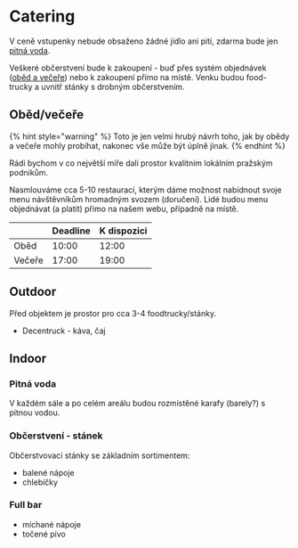 # Catering

V ceně vstupenky nebude obsaženo žádné jídlo ani pití, zdarma bude jen [pitná voda](catering.md#pitna-voda).&#x20;

Veškeré občerstvení bude k zakoupení - buď přes systém objednávek ([oběd a večeře](catering.md#obed-vecere)) nebo k zakoupení přímo na místě. Venku budou food-trucky a uvnitř stánky s drobným občerstvením.&#x20;

## Oběd/večeře

{% hint style="warning" %}
Toto je jen velmi hrubý návrh toho, jak by obědy a večeře mohly probíhat, nakonec vše může být úplně jinak.
{% endhint %}

Rádi bychom v co největší míře dali prostor kvalitním lokálním pražským podnikům.

Nasmlouváme cca 5-10 restaurací, kterým dáme možnost nabídnout svoje menu návštěvníkům hromadným svozem (doručení). Lidé budou menu objednávat (a platit) přímo na našem webu, případně na místě.

|        | Deadline | K dispozici |
| ------ | -------- | ----------- |
| Oběd   | 10:00    | 12:00       |
| Večeře | 17:00    | 19:00       |

## Outdoor

Před objektem je prostor pro cca 3-4 foodtrucky/stánky.

* Decentruck - káva, čaj

## Indoor

### Pitná voda

V každém sále a po celém areálu budou rozmístěné karafy (barely?) s pitnou vodou.

### Občerstvení - stánek

Občerstvovací stánky se základním sortimentem:

* balené nápoje
* chlebíčky

### Full bar

* míchané nápoje
* točené pivo


